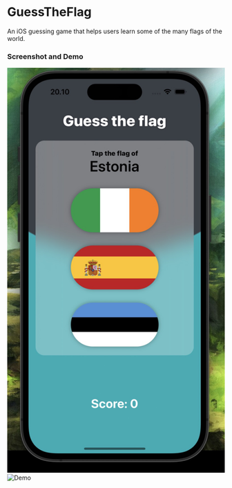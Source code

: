 # GuessTheFlag
An iOS guessing game that helps users learn some of the many flags of the world.

### Screenshot and Demo
![Screenshot](https://github.com/Mweh/GuessTheFlag/blob/main/Screenshot/image.png?raw=true)
![Demo](https://github.com/Mweh/GuessTheFlag/blob/main/Screenshot/GuessTheFlag.gif?raw=true)

